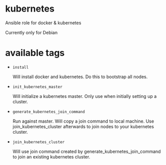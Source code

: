 # kubernetes
Ansible role for docker &amp; kubernetes

Currently only for Debian

# available tags

* `install`

  Will install docker and kubernetes. Do this to bootstrap all nodes.

* `init_kubernetes_master`

  Will initialize a kubernetes master. Only use when initially setting up a cluster.

* `generate_kubernetes_join_command`

  Run against master. Will copy a join command to local machine. Use join_kubernetes_cluster afterwards to join nodes to your kubernetes cluster.

* `join_kubernetes_cluster`

  Will use join command created by generate_kubernetes_join_command to join an existing kubernetes cluster.
